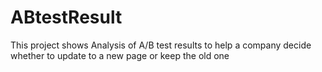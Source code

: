 # ABtestResult
This project shows Analysis of A/B test results to help a company decide whether to update to a new page or keep the old one

